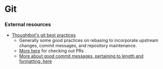 # Git

### External resources

* [Thoughtbot's git best practices](https://github.com/thoughtbot/guides/tree/master/protocol/git)
  - Generally some good practices on rebasing to incorporate upstream changes, commit messages, and repository maintenance.
  - [More here](https://github.com/thoughtbot/guides/tree/master/protocol/open-source) for checking out PRs
  - [More about good commit messages, pertaining to length and formatting, here](http://tbaggery.com/2008/04/19/a-note-about-git-commit-messages.html)

